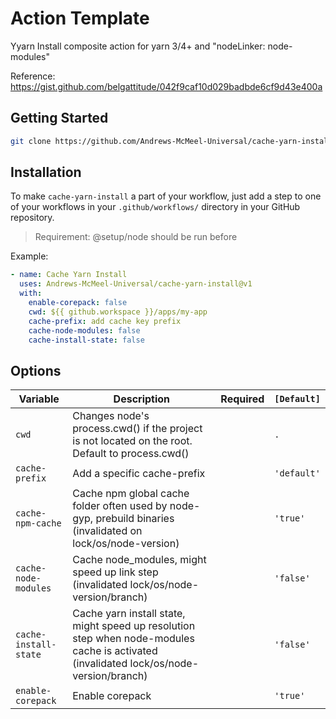 # Action Template

Yyarn Install composite action for yarn 3/4+ and "nodeLinker: node-modules"

Reference: https://gist.github.com/belgattitude/042f9caf10d029badbde6cf9d43e400a

## Getting Started

```bash
git clone https://github.com/Andrews-McMeel-Universal/cache-yarn-install
```

## Installation

To make `cache-yarn-install` a part of your workflow, just add a step to one of your workflows in your `.github/workflows/` directory in your GitHub repository.

> Requirement: @setup/node should be run before

Example:

```YAML
- name: Cache Yarn Install
  uses: Andrews-McMeel-Universal/cache-yarn-install@v1
  with:
    enable-corepack: false
    cwd: ${{ github.workspace }}/apps/my-app
    cache-prefix: add cache key prefix
    cache-node-modules: false
    cache-install-state: false
```

## Options

| Variable              | Description                                                                                                                             | Required | `[Default]` |
| --------------------- | --------------------------------------------------------------------------------------------------------------------------------------- | :------: | ----------- |
| `cwd`                 | Changes node's process.cwd() if the project is not located on the root. Default to process.cwd()                                        |          | `.`         |
| `cache-prefix`        | Add a specific cache-prefix                                                                                                             |          | `'default'` |
| `cache-npm-cache`     | Cache npm global cache folder often used by node-gyp, prebuild binaries (invalidated on lock/os/node-version)                           |          | `'true'`    |
| `cache-node-modules`  | Cache node_modules, might speed up link step (invalidated lock/os/node-version/branch)                                                  |          | `'false'`   |
| `cache-install-state` | Cache yarn install state, might speed up resolution step when node-modules cache is activated (invalidated lock/os/node-version/branch) |          | `'false'`   |
| `enable-corepack`     | Enable corepack                                                                                                                         |          | `'true'`    |
